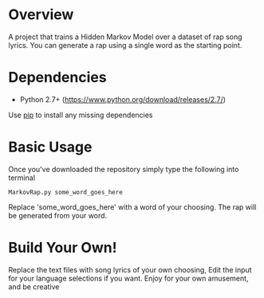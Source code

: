 Overview
============
A project that trains a Hidden Markov Model over a dataset of rap song lyrics. You can generate a rap using a single word as the starting point.

Dependencies
============
* Python 2.7+ (https://www.python.org/download/releases/2.7/)

Use [pip](https://pypi.python.org/pypi/pip) to install any missing dependencies

Basic Usage
===========

Once you've downloaded the repository simply type the following into terminal

`MarkovRap.py some_word_goes_here`

Replace 'some_word_goes_here' with a word of your choosing. The rap will be generated from your word.

Build Your Own!
===========

Replace the text files with song lyrics of your own choosing, Edit the input for your language selections if you want.
Enjoy for your own amusement, and be creative
